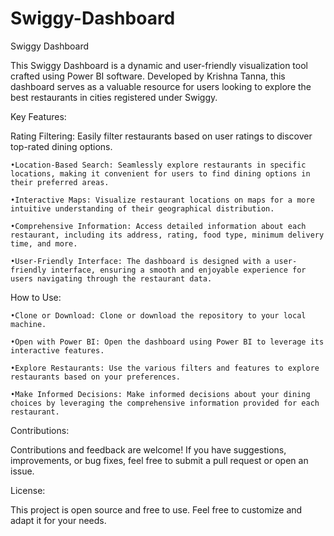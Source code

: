 # Swiggy-Dashboard

Swiggy Dashboard

This Swiggy Dashboard is a dynamic and user-friendly visualization tool crafted using Power BI software. Developed by Krishna Tanna, this dashboard serves as a valuable resource for users looking to explore the best restaurants in cities registered under Swiggy.

Key Features:

Rating Filtering: Easily filter restaurants based on user ratings to discover top-rated dining options.

    •Location-Based Search: Seamlessly explore restaurants in specific locations, making it convenient for users to find dining options in their preferred areas.

    •Interactive Maps: Visualize restaurant locations on maps for a more intuitive understanding of their geographical distribution.

    •Comprehensive Information: Access detailed information about each restaurant, including its address, rating, food type, minimum delivery time, and more.

    •User-Friendly Interface: The dashboard is designed with a user-friendly interface, ensuring a smooth and enjoyable experience for users navigating through the restaurant data.

How to Use:

    •Clone or Download: Clone or download the repository to your local machine.
    
    •Open with Power BI: Open the dashboard using Power BI to leverage its interactive features.
    
    •Explore Restaurants: Use the various filters and features to explore restaurants based on your preferences.
    
    •Make Informed Decisions: Make informed decisions about your dining choices by leveraging the comprehensive information provided for each restaurant.
    
Contributions:

Contributions and feedback are welcome! If you have suggestions, improvements, or bug fixes, feel free to submit a pull request or open an issue.

License:

This project is open source and free to use. Feel free to customize and adapt it for your needs.
